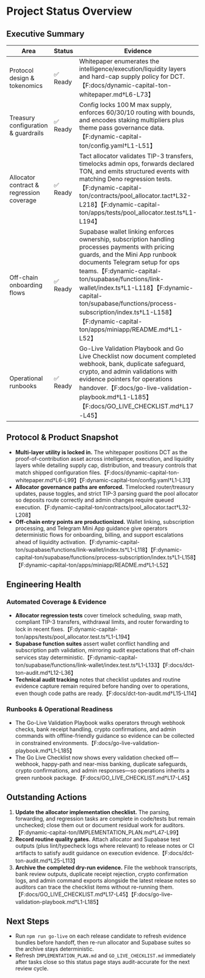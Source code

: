 # Project Status Overview

## Executive Summary

| Area                                     | Status         | Evidence                                                                                                                                                                                                                                                                                                                                                                                     | Follow-up                                                                                                                                                      |
| ---------------------------------------- | -------------- | -------------------------------------------------------------------------------------------------------------------------------------------------------------------------------------------------------------------------------------------------------------------------------------------------------------------------------------------------------------------------------------------- | -------------------------------------------------------------------------------------------------------------------------------------------------------------- |
| Protocol design & tokenomics             | ✅ Ready       | Whitepaper enumerates the intelligence/execution/liquidity layers and hard-cap supply policy for DCT.【F:docs/dynamic-capital-ton-whitepaper.md†L6-L73】                                                                                                                                                                                                                                     | Keep emissions dashboard work in scope for post-launch monitoring updates.【F:docs/dct-ton-audit.md†L94-L120】                                                 |
| Treasury configuration & guardrails      | ✅ Ready       | Config locks 100 M max supply, enforces 60/30/10 routing with bounds, and encodes staking multipliers plus theme pass governance data.【F:dynamic-capital-ton/config.yaml†L1-L51】                                                                                                                                                                                                           | Verify staged Supabase settings mirror the on-chain addresses during final release QA.【F:docs/dct-ton-audit.md†L105-L116】                                    |
| Allocator contract & regression coverage | ✅ Ready       | Tact allocator validates TIP-3 transfers, timelocks admin ops, forwards declared TON, and emits structured events with matching Deno regression tests.【F:dynamic-capital-ton/contracts/pool_allocator.tact†L32-L218】【F:dynamic-capital-ton/apps/tests/pool_allocator.test.ts†L1-L194】                                                                                                    | Update implementation checklist to mark parsing/forwarding/test tasks complete for audit traceability.【F:dynamic-capital-ton/IMPLEMENTATION_PLAN.md†L47-L99】 |
| Off-chain onboarding flows               | ✅ Ready       | Supabase wallet linking enforces ownership, subscription handling processes payments with pricing guards, and the Mini App runbook documents Telegram setup for ops teams.【F:dynamic-capital-ton/supabase/functions/link-wallet/index.ts†L1-L118】【F:dynamic-capital-ton/supabase/functions/process-subscription/index.ts†L1-L158】【F:dynamic-capital-ton/apps/miniapp/README.md†L1-L52】 | Capture routine test output (wallet link + subscription suites) with release notes per audit guidance.【F:docs/dct-ton-audit.md†L15-L113】                     |
| Operational runbooks                     | ✅ Ready       | Go-Live Validation Playbook and Go Live Checklist now document completed webhook, bank, duplicate safeguard, crypto, and admin validations with evidence pointers for operations handover.【F:docs/go-live-validation-playbook.md†L1-L185】【F:docs/GO_LIVE_CHECKLIST.md†L17-L45】                                                          | Keep transcripts and API logs from each dry run attached to release notes so the checklist stays audit-ready.【F:docs/GO_LIVE_CHECKLIST.md†L17-L45】         |

## Protocol & Product Snapshot

- **Multi-layer utility is locked in.** The whitepaper positions DCT as the
  proof-of-contribution asset across intelligence, execution, and liquidity
  layers while detailing supply cap, distribution, and treasury controls that
  match shipped configuration
  files.【F:docs/dynamic-capital-ton-whitepaper.md†L6-L99】【F:dynamic-capital-ton/config.yaml†L1-L31】
- **Allocator governance paths are enforced.** Timelocked router/treasury
  updates, pause toggles, and strict TIP-3 parsing guard the pool allocator so
  deposits route correctly and admin changes require queued
  execution.【F:dynamic-capital-ton/contracts/pool_allocator.tact†L32-L208】
- **Off-chain entry points are productionized.** Wallet linking, subscription
  processing, and Telegram Mini App guidance give operators deterministic flows
  for onboarding, billing, and support escalations ahead of liquidity
  activation.【F:dynamic-capital-ton/supabase/functions/link-wallet/index.ts†L1-L118】【F:dynamic-capital-ton/supabase/functions/process-subscription/index.ts†L1-L158】【F:dynamic-capital-ton/apps/miniapp/README.md†L1-L52】

## Engineering Health

### Automated Coverage & Evidence

- **Allocator regression tests** cover timelock scheduling, swap math, compliant
  TIP-3 transfers, withdrawal limits, and router forwarding to lock in recent
  fixes.【F:dynamic-capital-ton/apps/tests/pool_allocator.test.ts†L1-L194】
- **Supabase function suites** assert wallet conflict handling and subscription
  path validation, mirroring audit expectations that off-chain services stay
  deterministic.【F:dynamic-capital-ton/supabase/functions/link-wallet/index.test.ts†L1-L133】【F:docs/dct-ton-audit.md†L12-L36】
- **Technical audit tracking** notes that checklist updates and routine evidence
  capture remain required before handing over to operations, even though code
  paths are ready.【F:docs/dct-ton-audit.md†L15-L114】

### Runbooks & Operational Readiness

- The Go-Live Validation Playbook walks operators through webhook checks, bank
  receipt handling, crypto confirmations, and admin commands with
  offline-friendly guidance so evidence can be collected in constrained
  environments.【F:docs/go-live-validation-playbook.md†L1-L185】
- The Go Live Checklist now shows every validation checked off—webhook,
  happy-path and near-miss banking, duplicate safeguards, crypto confirmations,
  and admin responses—so operations inherits a green runbook package.【F:docs/GO_LIVE_CHECKLIST.md†L17-L45】

## Outstanding Actions

1. **Update the allocator implementation checklist.** The parsing, forwarding,
   and regression tasks are complete in code/tests but remain unchecked; close
   them out or document residual work for
   auditors.【F:dynamic-capital-ton/IMPLEMENTATION_PLAN.md†L47-L99】
2. **Record routine quality gates.** Attach allocator and Supabase test outputs
   (plus lint/typecheck logs where relevant) to release notes or CI artifacts to
   satisfy audit guidance on execution
   evidence.【F:docs/dct-ton-audit.md†L25-L113】
3. **Archive the completed dry-run evidence.** File the webhook transcripts,
   bank review outputs, duplicate receipt rejection, crypto confirmation logs,
   and admin command exports alongside the latest release notes so auditors can
   trace the checklist items without re-running them.【F:docs/GO_LIVE_CHECKLIST.md†L17-L45】【F:docs/go-live-validation-playbook.md†L1-L185】

## Next Steps

- Run `npm run go-live` on each release candidate to refresh evidence bundles
  before handoff, then re-run allocator and Supabase suites so the archive stays
  deterministic.
- Refresh `IMPLEMENTATION_PLAN.md` and `GO_LIVE_CHECKLIST.md` immediately after
  tasks close so this status page stays audit-accurate for the next review
  cycle.
